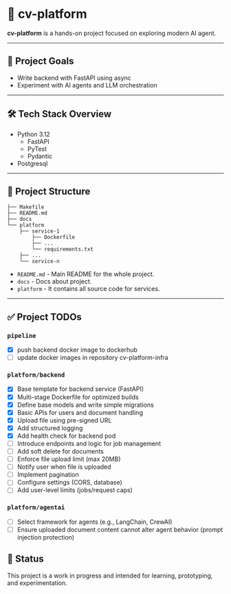 # 🧠 cv-platform

**cv-platform** is a hands-on project focused on exploring modern AI agent.

---

## 🚀 Project Goals

- Write backend with FastAPI using async
- Experiment with AI agents and LLM orchestration

---

## 🛠️ Tech Stack Overview

- Python 3.12
    - FastAPI
    - PyTest
    - Pydantic
- Postgresql

---

## 📁 Project Structure

```
├── Makefile
├── README.md
├── docs
└── platform
    ├── service-1
        ├── Dockerfile
        ├── ...
        └── requirements.txt
    ├── ...
    └── service-n
```

- `README.md` - Main README for the whole project.
- `docs` - Docs about project.
- `platform` - It contains all source code for services.

---

## ✅ Project TODOs

### `pipeline`

- [x] push backend docker image to dockerhub
- [ ] update docker images in repository cv-platform-infra

### `platform/backend`

- [x] Base template for backend service (FastAPI)
- [x] Multi-stage Dockerfile for optimized builds
- [x] Define base models and write simple migrations
- [x] Basic APIs for users and document handling
- [x] Upload file using pre-signed URL
- [x] Add structured logging
- [x] Add health check for backend pod
- [ ] Introduce endpoints and logic for job management
- [ ] Add soft delete for documents
- [ ] Enforce file upload limit (max 20MB)
- [ ] Notify user when file is uploaded
- [ ] Implement pagination
- [ ] Configure settings (CORS, database)
- [ ] Add user-level limits (jobs/request caps)

### `platform/agentai`

- [ ] Select framework for agents (e.g., LangChain, CrewAI)
- [ ] Ensure uploaded document content cannot alter agent behavior (prompt injection protection)

## 📍 Status

This project is a work in progress and intended for learning, prototyping, and experimentation.
